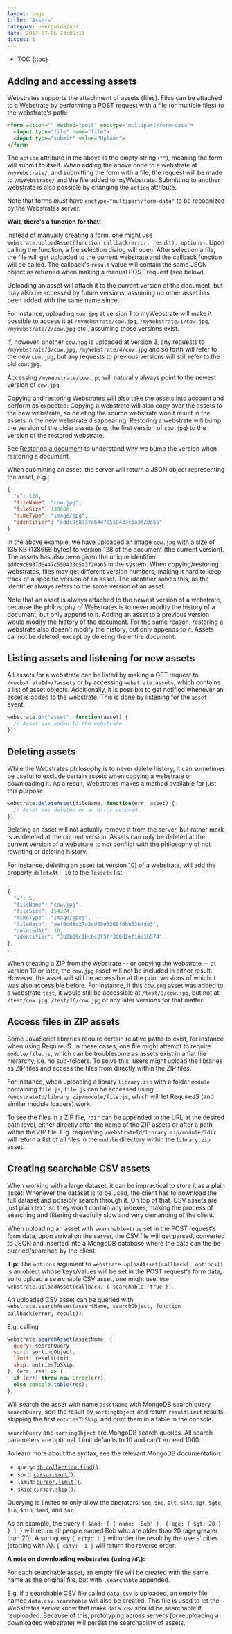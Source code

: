 ```yaml
---
layout: page
title: "Assets"
category: userguide/api
date: 2017-07-06 23:05:11
disqus: 1
---
```


* TOC
{:toc}

## Adding and accessing assets

Webstrates supports the attachment of assets (files). Files can be attached to a Webstrate by
performing a POST request with a file (or multiple files) to the webstrate's path:

```html
<form action="" method="post" enctype="multipart/form-data">
  <input type="file" name="file">
  <input type="submit" value="Upload">
</form>
```

The `action` attribute in the above is the empty string (`""`), meaning the form will submit to
itself. When adding the above code to a webstrate at `/myWebstrate/`, and submitting the form with a
file, the request will be made to `/myWebstrate/` and the file added to myWebstrate. Submitting to
another webstrate is also possible by changing the `action` attribute.

Note that forms *must* have `enctype="multipart/form-data"` to be recognized by the Webstrates
server.

<div class="info box">
  <strong>Wait, there's a function for that!</strong>
  <p>Instead of manually creating a form, one might use
  <code>webstrate.uploadAsset(function callback(error, result), options)</code>.
  Upon calling the function, a file selection dialog will open. After selection a
  file, the file will get uploaded to the current webstrate and the callback function will be
  called. The callback's <code>result</code> value will contain the same JSON object as returned
  when making a manual POST request (see below).</p>
</div>

Uploading an asset will attach it to the current version of the document, but may also be accessed
by future versions, assuming no other asset has been added with the same name since.

For instance,
uploading `cow.jpg` at version 1 to myWebstrate will make it possible to access it at
`/myWebstrate/cow.jpg`, `/myWebstrate/1/cow.jpg`, `/myWebstrate/2/cow.jpg` etc., assuming those
versions exist.

If, however, another `cow.jpg` is uploaded at version 3, any requests to
`/myWebstrate/3/cow.jpg`, `/myWebstrate/4/cow.jpg` and so forth will refer to the new `cow.jpg`, but
any requests to previous versions will still refer to the old `cow.jpg`.

Accessing
`/myWebstrate/cow.jpg` will naturally always point to the newest version of `cow.jpg`.

Copying and restoring Webstrates will also take the assets into account and perform as expected:
Copying a webstrate will also copy over the assets to the new webstrate, so deleting the source
webstrate won't result in the assets in the new webstrate disappearing. Restoring a webstrate will
bump the version of the older assets (e.g. the first version of `cow.jpg`) to the version of the
restored webstrate.

<div class="info box">
  <p>See <a href="/userguide/versioning.html#restoring-a-document">Restoring a document</a> to
   understand why we bump the version when restoring a document.</p>
</div>

When submitting an asset, the server will return a JSON object representing the asset, e.g.:

```json
{
  "v": 128,
  "fileName": "cow.jpg",
  "fileSize": 138666,
  "mimeType": "image/jpg",
  "identifier": "eddc9c8937d6447c550433c5a3f20a65"
}
```

In the above example, we have uploaded an image `cow.jpg` with a size of 135 KB (138666 bytes) to
version 128 of the document (the current version). The assets has also been given the unique
identifier `eddc9c8937d6447c550433c5a3f20a65` in the system. When copying/restoring webstrates,
files may get different version numbers, making it hard to keep track of a specific version of an
asset. The identifier solves this, as the identifier always refers to the same version of an asset.

Note that an asset is always attached to the newest version of a webstrate, because the philosophy
of Webstrates is to never modify the history of a document, but only append to it. Adding an asset
to a previous version would modify the history of the document. For the same reason, restoring a
webstrate also doesn't modify the history, but only appends to it. Assets cannot be deleted, except
by deleting the entire document.

## Listing assets and listening for new assets

All assets for a webstrate can be listed by making a GET request to `/<webstrateId>/?assets` or by
accessing `webstrate.assets`, which contains a list of asset objects. Additionally, it is possible
to get notified whenever an asset is added to the webstrate. This is done by listening for the
`asset` event:

```javascript
webstrate.on("asset", function(asset) {
  // Asset was added to the webstrate.
});
```

## Deleting assets

While the Webstrates philosophy is to never delete history, it can sometimes be useful to exclude
certain assets when copying a webstrate or downloading it. As a result, Webstrates makes a method
available for just this purpose:

```javascript
webstrate.deleteAsset(fileName, function(err, asset) {
  // Asset was deleted or an error occured.
});
```

Deleting an asset will not actually remove it from the server, but rather mark is as deleted at the
current version. Assets can only be deleted at the current version of a webstrate to not conflict
with the philosophy of not rewriting or deleting history.

For instance, deleting an asset (at version 10) of a webstrate, will add the property `deleteAt: 10`
to the `?assets` list:

```javascript
...
{
  "v": 5,
  "fileName": "cow.jpg",
  "fileSize": 154224,
  "mimeType": "image/jpeg",
  "fileHash": "aef9cd8d27a2dd39e3268f6bb5364de3",
  "deletedAt": 10,
  "identifier": "3b2b09c18c6c0f5ff308d2ef16a1b574"
},
...
```

When creating a ZIP from the webstrate -- or copying the webstrate -- at version 10 or later, the
`cow.jpg` asset will not be included in either result. However, the asset will still be accessible
at the prior versions of which it was also accessible before. For instance, if this `cow.png` asset
was added to a webstrate `test`, it would still be accessible at `/test/8/cow.jpg`,
but not at `/test/cow.jpg`, `/test/10/cow.jpg` or any later versions for that matter.

## Access files in ZIP assets

Some JavaScript libraries require certain relative paths to exist, for instance when using
RequireJS. In these cases, one file might attempt to require `module/file.js`, which can be
troublesome as assets exist in a flat file hierarchy, i.e. no sub-folders. To solve this, users
might upload the libraries as ZIP files and access the files from directly within the ZIP files.

For instance, when uploading a library `library.zip` with a folder `module` containing `file.js`,
`file.js` can be accessed using `/webstrateId/library.zip/module/file.js`, which will let RequireJS
(and similar module loaders) work.

To see the files in a ZIP file, `?dir` can be appended to the URL at the desired path level, either
directly after the name of the ZIP assets or after a path within the ZIP file. E.g. requesting
`/webstrateId/library.zip/module/?dir` will return a list of all files in the `module` directory within
the `library.zip` asset.

## Creating searchable CSV assets

When working with a large dataset, it can be impractical to store it as a plain asset: Whenever the
dataset is to be used, the client has to download the full dataset and possibly search through it.
On top of that, CSV assets are just plain text, so they won't contain any indexes, making the
process of searching and filtering dreadfully slow and very demanding of the client.

When uploading an asset with `searchable=true` set in the POST request's form data, upon arrival on
the server, the CSV file will get parsed, converted to JSON and inserted into a MongoDB database
where the data can the be queried/searched by the client.

<div class="info box">
  <strong>Tip:</strong> The <code>options</code> argument to
  <code>webstrate.uploadAsset(callback[, options])</code> is an object whose keys/values will be set
  in the POST request's form data, so to upload a searchable CSV asset, one might use:
  <code>Use webstrate.uploadAsset(callback, { searchable: true })</code>.
</div>

An uploaded CSV asset can be queried with
`webstrate.searchAsset(assertName, searchObject, function callback(error, result))`.

E.g. calling

```javascript
webstrate.searchAsset(assetName, {
  query: searchQuery
  sort: sortingObject,
  limit: resultLimit,
  skip: entriesToSkip,
}, (err, res) => {
  if (err) throw new Error(err);
  else console.table(res);
});
```

Will search the asset with name `assetName` with MongoDB search query `searchQuery`, sort the result
by `sortingObject` and return `resultLimit` results, skipping the first `entriesToSkip`, and print
them in a table in the console.

`searchQuery` and `sortingObject` are MongoDB search queries. All search parameters are optional.
Limit defaults to 10 and can't exceed 1000.

To learn more about the syntax, see the relevant MongoDB documentation:

- `query`: [`db.collection.find()`](https://docs.mongodb.com/manual/reference/method/db.collection.find/).
- `sort`: [`cursor.sort()`](https://docs.mongodb.com/manual/reference/method/cursor.sort/).
- `limit`: [`cursor.limit()`](https://docs.mongodb.com/manual/reference/method/cursor.limit/).
- `skip`: [`cursor.skip()`](https://docs.mongodb.com/manual/reference/method/cursor.skip/).

Querying is limited to only allow the operators: `$eq`, `$ne`, `$lt`, `$lte`, `$gt`, `$gte`, `$in`, `$nin`, `$and`, and `$or`.

As an example, the query `{ $and: [ { name: 'Bob' }, { age: { $gt: 20 } } ] }` will return all
people named Bob who are older than 20 (age greater than 20). A sort query `{ city: 1 }` will order
the result by the users' cities (starting with A). `{ city: -1 }` will return the reverse order.

<div class="info box">
  <strong>A note on downloading webstrates (using <code>?dl</code>):</strong>
  <p>For each searchable asset, an empty file will be created with the same name as the original
  file, but with <code>.searchable</code> appended.</p>

  <p>E.g. if a searchable CSV file called <code>data.csv</code> is uploaded, an empty file named
  <code>data.csv.searchable</code> will also be created. This file is used to let the Webstrates
  server know that make <code>data.csv</code> should be searchable if reuploaded. Because of this,
  prototyping across servers (or reuploading a downloaded webstrate) will persist the searchability
  of assets.</p>
</div>
